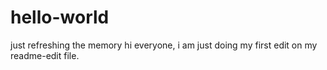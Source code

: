 # hello-world
just refreshing the memory
hi everyone,
i am just doing my first edit on my readme-edit file.
